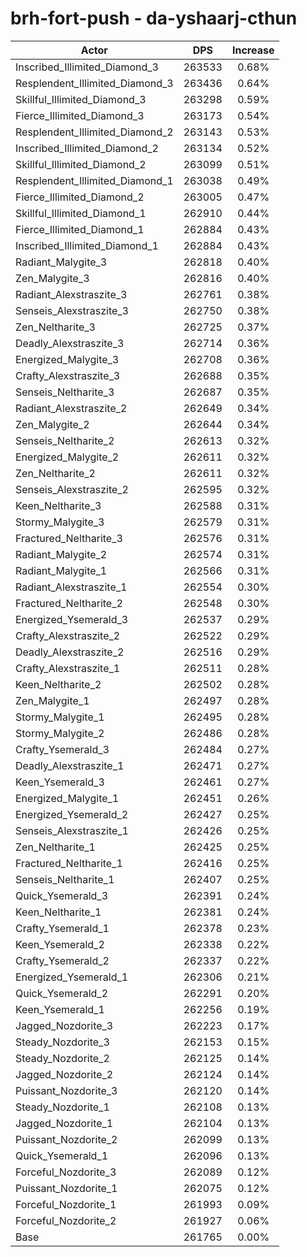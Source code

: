 # brh-fort-push - da-yshaarj-cthun
| Actor | DPS | Increase |
|---|:---:|:---:|
|Inscribed_Illimited_Diamond_3|263533|0.68%|
|Resplendent_Illimited_Diamond_3|263436|0.64%|
|Skillful_Illimited_Diamond_3|263298|0.59%|
|Fierce_Illimited_Diamond_3|263173|0.54%|
|Resplendent_Illimited_Diamond_2|263143|0.53%|
|Inscribed_Illimited_Diamond_2|263134|0.52%|
|Skillful_Illimited_Diamond_2|263099|0.51%|
|Resplendent_Illimited_Diamond_1|263038|0.49%|
|Fierce_Illimited_Diamond_2|263005|0.47%|
|Skillful_Illimited_Diamond_1|262910|0.44%|
|Fierce_Illimited_Diamond_1|262884|0.43%|
|Inscribed_Illimited_Diamond_1|262884|0.43%|
|Radiant_Malygite_3|262818|0.40%|
|Zen_Malygite_3|262816|0.40%|
|Radiant_Alexstraszite_3|262761|0.38%|
|Senseis_Alexstraszite_3|262750|0.38%|
|Zen_Neltharite_3|262725|0.37%|
|Deadly_Alexstraszite_3|262714|0.36%|
|Energized_Malygite_3|262708|0.36%|
|Crafty_Alexstraszite_3|262688|0.35%|
|Senseis_Neltharite_3|262687|0.35%|
|Radiant_Alexstraszite_2|262649|0.34%|
|Zen_Malygite_2|262644|0.34%|
|Senseis_Neltharite_2|262613|0.32%|
|Energized_Malygite_2|262611|0.32%|
|Zen_Neltharite_2|262611|0.32%|
|Senseis_Alexstraszite_2|262595|0.32%|
|Keen_Neltharite_3|262588|0.31%|
|Stormy_Malygite_3|262579|0.31%|
|Fractured_Neltharite_3|262576|0.31%|
|Radiant_Malygite_2|262574|0.31%|
|Radiant_Malygite_1|262566|0.31%|
|Radiant_Alexstraszite_1|262554|0.30%|
|Fractured_Neltharite_2|262548|0.30%|
|Energized_Ysemerald_3|262537|0.29%|
|Crafty_Alexstraszite_2|262522|0.29%|
|Deadly_Alexstraszite_2|262516|0.29%|
|Crafty_Alexstraszite_1|262511|0.28%|
|Keen_Neltharite_2|262502|0.28%|
|Zen_Malygite_1|262497|0.28%|
|Stormy_Malygite_1|262495|0.28%|
|Stormy_Malygite_2|262486|0.28%|
|Crafty_Ysemerald_3|262484|0.27%|
|Deadly_Alexstraszite_1|262471|0.27%|
|Keen_Ysemerald_3|262461|0.27%|
|Energized_Malygite_1|262451|0.26%|
|Energized_Ysemerald_2|262427|0.25%|
|Senseis_Alexstraszite_1|262426|0.25%|
|Zen_Neltharite_1|262425|0.25%|
|Fractured_Neltharite_1|262416|0.25%|
|Senseis_Neltharite_1|262407|0.25%|
|Quick_Ysemerald_3|262391|0.24%|
|Keen_Neltharite_1|262381|0.24%|
|Crafty_Ysemerald_1|262378|0.23%|
|Keen_Ysemerald_2|262338|0.22%|
|Crafty_Ysemerald_2|262337|0.22%|
|Energized_Ysemerald_1|262306|0.21%|
|Quick_Ysemerald_2|262291|0.20%|
|Keen_Ysemerald_1|262256|0.19%|
|Jagged_Nozdorite_3|262223|0.17%|
|Steady_Nozdorite_3|262153|0.15%|
|Steady_Nozdorite_2|262125|0.14%|
|Jagged_Nozdorite_2|262124|0.14%|
|Puissant_Nozdorite_3|262120|0.14%|
|Steady_Nozdorite_1|262108|0.13%|
|Jagged_Nozdorite_1|262104|0.13%|
|Puissant_Nozdorite_2|262099|0.13%|
|Quick_Ysemerald_1|262096|0.13%|
|Forceful_Nozdorite_3|262089|0.12%|
|Puissant_Nozdorite_1|262075|0.12%|
|Forceful_Nozdorite_1|261993|0.09%|
|Forceful_Nozdorite_2|261927|0.06%|
|Base|261765|0.00%|
